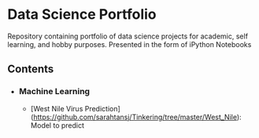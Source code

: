 # Data Science Portfolio
Repository containing portfolio of data science projects for academic, self learning, and hobby purposes. Presented in the form of iPython Notebooks


## Contents 

* ### Machine Learning

   * [West Nile Virus Prediction] (https://github.com/sarahtansj/Tinkering/tree/master/West_Nile): Model to predict 
